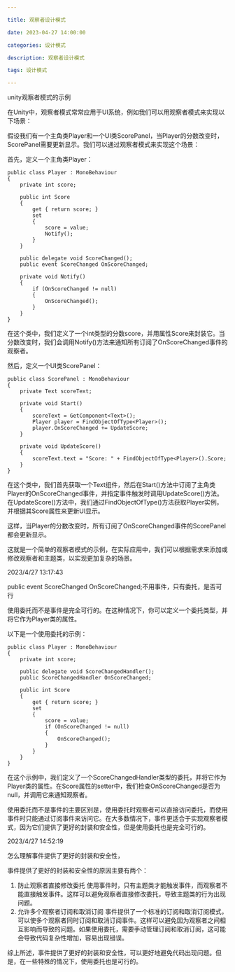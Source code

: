 ```yaml
---

title: 观察者设计模式

date: 2023-04-27 14:00:00

categories: 设计模式

description: 观察者设计模式

tags: 设计模式

---
```


unity观察者模式的示例



在Unity中，观察者模式常常应用于UI系统，例如我们可以用观察者模式来实现以下场景：

假设我们有一个主角类Player和一个UI类ScorePanel，当Player的分数改变时，ScorePanel需要更新显示。我们可以通过观察者模式来实现这个场景：

首先，定义一个主角类Player：

```
public class Player : MonoBehaviour
{
    private int score;

    public int Score
    {
        get { return score; }
        set
        {
            score = value;
            Notify();
        }
    }

    public delegate void ScoreChanged();
    public event ScoreChanged OnScoreChanged;

    private void Notify()
    {
        if (OnScoreChanged != null)
        {
            OnScoreChanged();
        }
    }
}
```

在这个类中，我们定义了一个int类型的分数score，并用属性Score来封装它。当分数改变时，我们会调用Notify()方法来通知所有订阅了OnScoreChanged事件的观察者。

然后，定义一个UI类ScorePanel：

```
public class ScorePanel : MonoBehaviour
{
    private Text scoreText;

    private void Start()
    {
        scoreText = GetComponent<Text>();
        Player player = FindObjectOfType<Player>();
        player.OnScoreChanged += UpdateScore;
    }

    private void UpdateScore()
    {
        scoreText.text = "Score: " + FindObjectOfType<Player>().Score;
    }
}
```

在这个类中，我们首先获取一个Text组件，然后在Start()方法中订阅了主角类Player的OnScoreChanged事件，并指定事件触发时调用UpdateScore()方法。在UpdateScore()方法中，我们通过FindObjectOfType()方法获取Player实例，并根据其Score属性来更新UI显示。

这样，当Player的分数改变时，所有订阅了OnScoreChanged事件的ScorePanel都会更新显示。

这就是一个简单的观察者模式的示例，在实际应用中，我们可以根据需求来添加或修改观察者和主题类，以实现更加复杂的场景。

2023/4/27 13:17:43

public event ScoreChanged OnScoreChanged;不用事件，只有委托，是否可行

使用委托而不是事件是完全可行的。在这种情况下，你可以定义一个委托类型，并将它作为Player类的属性。

以下是一个使用委托的示例：

```
public class Player : MonoBehaviour
{
    private int score;

    public delegate void ScoreChangedHandler();
    public ScoreChangedHandler OnScoreChanged;

    public int Score
    {
        get { return score; }
        set
        {
            score = value;
            if (OnScoreChanged != null)
            {
                OnScoreChanged();
            }
        }
    }
}
```

在这个示例中，我们定义了一个ScoreChangedHandler类型的委托，并将它作为Player类的属性。在Score属性的setter中，我们检查OnScoreChanged是否为null，并调用它来通知观察者。

使用委托而不是事件的主要区别是，使用委托时观察者可以直接访问委托，而使用事件时只能通过订阅事件来访问它。在大多数情况下，事件更适合于实现观察者模式，因为它们提供了更好的封装和安全性，但是使用委托也是完全可行的。

2023/4/27 14:52:19



怎么理解事件提供了更好的封装和安全性，

事件提供了更好的封装和安全性的原因主要有两个：

1. 防止观察者直接修改委托
   使用事件时，只有主题类才能触发事件，而观察者不能直接触发事件。这样可以避免观察者直接修改委托，导致主题类的行为出现问题。
2. 允许多个观察者订阅和取消订阅
   事件提供了一个标准的订阅和取消订阅模式，可以使多个观察者同时订阅和取消订阅事件。这样可以避免因为观察者之间相互影响而导致的问题。如果使用委托，需要手动管理订阅和取消订阅，这可能会导致代码复杂性增加，容易出现错误。

综上所述，事件提供了更好的封装和安全性，可以更好地避免代码出现问题。但是，在一些特殊的情况下，使用委托也是可行的。